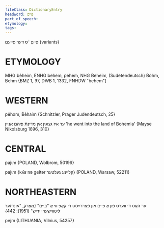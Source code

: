 ```yaml
---
fileClass: DictionaryEntry
headword: פּיים
part_of_speech: 
etymology: 
tags: 
---
```

פּיים
־ס
דער
פּייעם {variants}

ETYMOLOGY
===========
MHG bêheim, ENHG behem, pehem, NHG Beheim, (Sudetendeutsch) Böhm, Behm
{BMZ 1, 97, DWB 1, 1332, FNHDW "behem"}

WESTERN
========

pêhəm, Bêhaim  {Schnitzler, Prager Judendeutsch, 25}

ער איז גצוגין אין מדינתֿ פיהם אניין
'he went into the land of Bohemia'
{Mayse Nikolsburg 1696, 310}

CENTRAL
========

pajɩm {POLAND, Wolbrom, 50196}

pajɩm {kʎaˑnə geltər קליינע געלטער} {POLAND, Warsaw, 52211}

NORTHEASTERN
==============

ער האָט די ווערט פֿון אַ פּיים און פֿאַררײַסט די קאָפּ ווי אַ "ביים"
{מאַרק, "אונדזער ליטווישער ייִדיש" (1951): 442}

pejm {LITHUANIA, Vilnius, 54257}